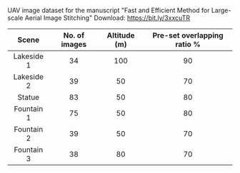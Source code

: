UAV image dataset for the manuscript "Fast and Efficient Method for Large-scale Aerial Image Stitching"
Download: https://bit.ly/3xxcuTR

|    Scene     | No. of images  | Altitude (m)  |Pre-set overlapping ratio %|
|     :---:    |     :---:      |     :---:     |            :---:          |
|  Lakeside 1  |        34      |       100     |             90            | 
|  Lakeside 2  |        39      |       50      |             70            |
|    Statue    |        83      |       50      |             80            |
|  Fountain 1  |        75      |       50      |             80            |
|  Fountain 2  |        39      |       50      |             70            |
|  Fountain 3  |        38      |       80      |             70            |

